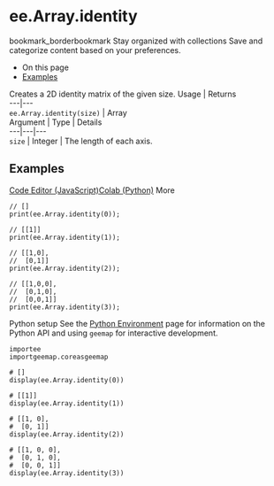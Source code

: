  
#  ee.Array.identity
bookmark_borderbookmark Stay organized with collections  Save and categorize content based on your preferences.
  * On this page
  * [Examples](https://developers.google.com/earth-engine/apidocs/ee-array-identity#examples)


Creates a 2D identity matrix of the given size.
Usage | Returns  
---|---  
`ee.Array.identity(size)` | Array  
Argument | Type | Details  
---|---|---  
`size` | Integer | The length of each axis.  
## Examples
[Code Editor (JavaScript)](https://developers.google.com/earth-engine/apidocs/ee-array-identity#code-editor-javascript-sample)[Colab (Python)](https://developers.google.com/earth-engine/apidocs/ee-array-identity#colab-python-sample) More
```
// []
print(ee.Array.identity(0));

// [[1]]
print(ee.Array.identity(1));

// [[1,0],
//  [0,1]]
print(ee.Array.identity(2));

// [[1,0,0],
//  [0,1,0],
//  [0,0,1]]
print(ee.Array.identity(3));
```
Python setup
See the [ Python Environment](https://developers.google.com/earth-engine/guides/python_install) page for information on the Python API and using `geemap` for interactive development.
```
importee
importgeemap.coreasgeemap
```
```
# []
display(ee.Array.identity(0))

# [[1]]
display(ee.Array.identity(1))

# [[1, 0],
#  [0, 1]]
display(ee.Array.identity(2))

# [[1, 0, 0],
#  [0, 1, 0],
#  [0, 0, 1]]
display(ee.Array.identity(3))
```

